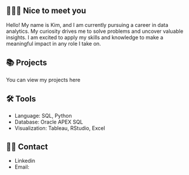 ## 🙋🏻‍♀️ Nice to meet you

Hello! My name is Kim, and I am currently pursuing a career in data analytics. My curiosity drives me to solve problems and uncover valuable insights. I am excited to apply my skills and knowledge to make a meaningful impact in any role I take on.


## 📚 Projects

You can view my projects here

## 🛠️ Tools
* Language: SQL, Python
* Database: Oracle APEX SQL
* Visualization: Tableau, RStudio, Excel

## 👋🏻 Contact
* Linkedin
* Email:

<!--
**santoskim/santoskim** is a ✨ _special_ ✨ repository because its `README.md` (this file) appears on your GitHub profile.

Here are some ideas to get you started:

- 🔭 I’m currently working on ...
- 🌱 I’m currently learning ...
- 👯 I’m looking to collaborate on ...
- 🤔 I’m looking for help with ...
- 💬 Ask me about ...
- 📫 How to reach me: ...
- 😄 Pronouns: ...
- ⚡ Fun fact: ...
-->
